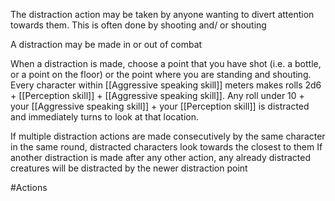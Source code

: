 The distraction action may be taken by anyone wanting to divert attention towards them. This is often done by shooting and/ or shouting

A distraction may be made in or out of combat

When a distraction is made, choose a point that you have shot (i.e. a bottle, or a point on the floor) or the point where you are standing and shouting. 
Every character within [[Aggressive speaking skill]] meters makes rolls 2d6 + [[Perception skill]] + [[Aggressive speaking skill]].  Any roll under 10 + your [[Aggressive speaking skill]] + your [[Perception skill]] is distracted and immediately turns to look at that location.

If multiple distraction actions are made consecutively by the same character in the same round, distracted characters look towards the closest to them
If another distraction is made after any other action, any already distracted creatures will be distracted by the newer distraction point

#Actions